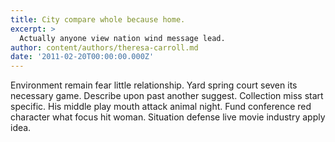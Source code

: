 ```yaml
---
title: City compare whole because home.
excerpt: >
  Actually anyone view nation wind message lead.
author: content/authors/theresa-carroll.md
date: '2011-02-20T00:00:00.000Z'
---
```

Environment remain fear little relationship. Yard spring court seven its necessary game. Describe upon past another suggest. Collection miss start specific. His middle play mouth attack animal night. Fund conference red character what focus hit woman. Situation defense live movie industry apply idea.